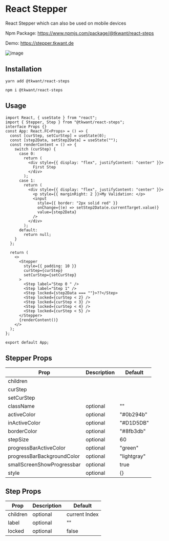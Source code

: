 # React Stepper

React Stepper which can also be used on mobile devices

Npm Package:
https://www.npmjs.com/package/@tkwant/react-steps

Demo:
https://stepper.tkwant.de

![image](https://github.com/tkwant/react-steps/blob/main/demo.gif)

## Installation

```
yarn add @tkwant/react-steps
```

```
npm i @tkwant/react-steps
```

## Usage

```
import React, { useState } from "react";
import { Stepper, Step } from "@tkwant/react-steps";
interface Props {}
const App: React.FC<Props> = () => {
  const [curStep, setCurStep] = useState(0);
  const [step2Data, setStep2Data] = useState("");
  const renderContent = () => {
    switch (curStep) {
      case 0:
        return (
          <div style={{ display: "flex", justifyContent: "center" }}>
            First Step
          </div>
        );
      case 1:
        return (
          <div style={{ display: "flex", justifyContent: "center" }}>
            <p style={{ marginRight: 2 }}>My Validation: </p>
            <input
              style={{ border: "2px solid red" }}
              onChange={(e) => setStep2Data(e.currentTarget.value)}
              value={step2Data}
            />
          </div>
        );
      default:
        return null;
    }
  };

  return (
    <>
      <Stepper
        style={{ padding: 10 }}
        curStep={curStep}
        setCurStep={setCurStep}
      >
        <Step label="Step 0 " />
        <Step label="Step 1" />
        <Step locked={step2Data === ""}>??</Step>
        <Step locked={curStep < 2} />
        <Step locked={curStep < 3} />
        <Step locked={curStep < 4} />
        <Step locked={curStep < 5} />
      </Stepper>
      {renderContent()}
    </>
  );
};

export default App;
```

## Stepper Props

| Prop                       | Description | Default     |
| -------------------------- | ----------- | ----------- |
| children                   |             |
| curStep                    |             |
| setCurStep                 |             |
| className                  | optional    | ""          |
| activeColor                | optional    | "#0b294b"   |
| inActiveColor              | optional    | "#D1D5DB"   |
| borderColor                | optional    | "#8fb3db"   |
| stepSize                   | optional    | 60          |
| progressBarActiveColor     | optional    | "green"     |
| progressBarBackgroundColor | optional    | "lightgray" |
| smallScreenShowProgressbar | optional    | true        |
| style                      | optional    | {}          |

## Step Props

| Prop     | Description | Default       |
| -------- | ----------- | ------------- |
| children | optional    | current Index |
| label    | optional    | ""            |
| locked   | optional    | false         |
